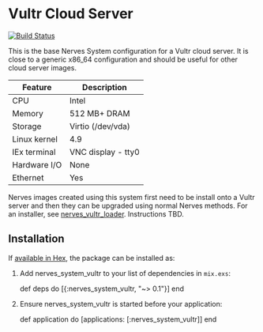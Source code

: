 # Vultr Cloud Server
[![Build Status](https://travis-ci.org/nerves-project/nerves_system_vultr.png?branch=master)](https://travis-ci.org/nerves-project/nerves_system_vultr)

This is the base Nerves System configuration for a Vultr cloud server. It is close to a generic x86_64
configuration and should be useful for other cloud server images.

| Feature              | Description                     |
| -------------------- | ------------------------------- |
| CPU                  | Intel                           |
| Memory               | 512 MB+ DRAM                    |
| Storage              | Virtio (/dev/vda)               |
| Linux kernel         | 4.9                             |
| IEx terminal         | VNC display - tty0              |
| Hardware I/O         | None                            |
| Ethernet             | Yes                             |

Nerves images created using this system first need to be install onto a Vultr
server and then they can be upgraded using normal Nerves methods. For an
installer, see
[nerves_vultr_loader](https://github.com/fhunleth/fhunleth-buildroot-experiments/tree/master/board/nerves_vultr_loader).
Instructions TBD.


## Installation

If [available in Hex](https://hex.pm/docs/publish), the package can be installed as:

  1. Add nerves_system_vultr to your list of dependencies in `mix.exs`:

        def deps do
          [{:nerves_system_vultr, "~> 0.1"}]
        end

  2. Ensure nerves_system_vultr is started before your application:

        def application do
          [applications: [:nerves_system_vultr]]
        end
